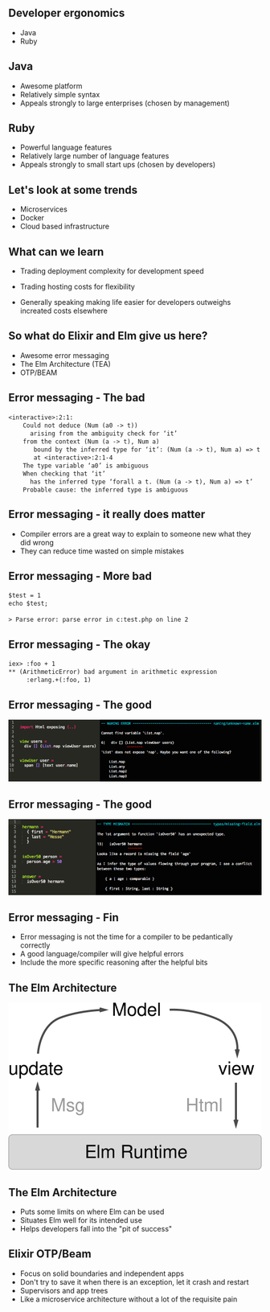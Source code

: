 ## Developer ergonomics
- Java <!-- .element: class="fragment" -->
- Ruby <!-- .element: class="fragment" -->


## Java
- Awesome platform <!-- .element: class="fragment" -->
- Relatively simple syntax <!-- .element: class="fragment" -->
- Appeals strongly to large enterprises (chosen by management) <!-- .element: class="fragment" -->


## Ruby
- Powerful language features <!-- .element: class="fragment" -->
- Relatively large number of language features <!-- .element: class="fragment" -->
- Appeals strongly to small start ups (chosen by developers) <!-- .element: class="fragment" -->


## Let's look at some trends
- Microservices <!-- .element: class="fragment" -->
- Docker <!-- .element: class="fragment" -->
- Cloud based infrastructure <!-- .element: class="fragment" -->


## What can we learn
- Trading deployment complexity for development speed <!-- .element: class="fragment" -->
- Trading hosting costs for flexibility <!-- .element: class="fragment" -->

- Generally speaking making life easier for developers outweighs increated costs elsewhere <!-- .element: class="fragment" -->


## So what do Elixir and Elm give us here?
- Awesome error messaging <!-- .element: class="fragment" -->
- The Elm Architecture (TEA) <!-- .element: class="fragment" -->
- OTP/BEAM <!-- .element: class="fragment" -->


## Error messaging - The bad
```
<interactive>:2:1:
    Could not deduce (Num (a0 -> t))
      arising from the ambiguity check for ‘it’
    from the context (Num (a -> t), Num a)
       bound by the inferred type for ‘it’: (Num (a -> t), Num a) => t
       at <interactive>:2:1-4
    The type variable ‘a0’ is ambiguous
    When checking that ‘it’
      has the inferred type ‘forall a t. (Num (a -> t), Num a) => t’
    Probable cause: the inferred type is ambiguous
```


## Error messaging - it really does matter
- Compiler errors are a great way to explain to someone new what they did wrong <!-- .element: class="fragment" -->
- They can reduce time wasted on simple mistakes<!-- .element: class="fragment" -->


## Error messaging - More bad
```
$test = 1
echo $test;

> Parse error: parse error in c:test.php on line 2
```


## Error messaging - The okay
```
iex> :foo + 1
** (ArithmeticError) bad argument in arithmetic expression
     :erlang.+(:foo, 1)
```


## Error messaging - The good
![Elm error](img/elm-error.png)


## Error messaging - The good
![Elm error](img/elm-error-2.png)


## Error messaging - Fin
- Error messaging is not the time for a compiler to be pedantically correctly <!-- .element: class="fragment" -->
- A good language/compiler will give helpful errors<!-- .element: class="fragment" -->
- Include the more specific reasoning after the helpful bits<!-- .element: class="fragment" -->


## The Elm Architecture
![The Elm architecture](img/elm-architecture-overview-diagram.svg)


## The Elm Architecture
- Puts some limits on where Elm can be used<!-- .element: class="fragment" -->
- Situates Elm well for its intended use<!-- .element: class="fragment" -->
- Helps developers fall into the "pit of success"<!-- .element: class="fragment" -->


## Elixir OTP/Beam
- Focus on solid boundaries and independent apps <!-- .element: class="fragment" -->
- Don't try to save it when there is an exception, let it crash and restart<!-- .element: class="fragment" -->
- Supervisors and app trees <!-- .element: class="fragment" -->
- Like a microservice architecture without a lot of the requisite pain <!-- .element: class="fragment" -->
